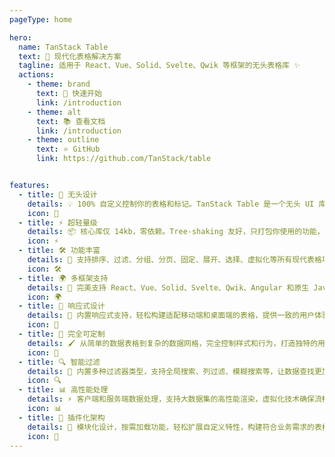 ```yaml
---
pageType: home

hero:
  name: TanStack Table
  text: 🚀 现代化表格解决方案
  tagline: 适用于 React、Vue、Solid、Svelte、Qwik 等框架的无头表格库 ✨
  actions:
    - theme: brand
      text: 🎯 快速开始
      link: /introduction
    - theme: alt
      text: 📚 查看文档
      link: /introduction
    - theme: outline
      text: ⭐ GitHub
      link: https://github.com/TanStack/table


features:
  - title: 🎯 无头设计
    details: 💡 100% 自定义控制你的表格和标记。TanStack Table 是一个无头 UI 库，这意味着它不提供任何 UI 元素、组件或 CSS 样式，给你完全的自由度。
    icon: 🎯
  - title: ⚡ 超轻量级
    details: 📦 核心库仅 14kb，零依赖。Tree-shaking 友好，只打包你使用的功能，让你的应用保持轻量。
    icon: ⚡
  - title: 🛠️ 功能丰富
    details: 🔧 支持排序、过滤、分组、分页、固定、展开、选择、虚拟化等所有现代表格功能，满足各种业务需求。
    icon: 🛠️
  - title: 🌍 多框架支持
    details: 🔄 完美支持 React、Vue、Solid、Svelte、Qwik、Angular 和原生 JavaScript，一套 API 适配所有主流框架。
    icon: 🌍
  - title: 📱 响应式设计
    details: 📐 内置响应式支持，轻松构建适配移动端和桌面端的表格，提供一致的用户体验。
    icon: 📱
  - title: 🎨 完全可定制
    details: 🖌️ 从简单的数据表格到复杂的数据网格，完全控制样式和行为，打造独特的用户界面。
    icon: 🎨
  - title: 🔍 智能过滤
    details: 🔎 内置多种过滤器类型，支持全局搜索、列过滤、模糊搜索等，让数据查找更加高效。
    icon: 🔍
  - title: 📊 高性能处理
    details: ⚡ 客户端和服务端数据处理，支持大数据集的高性能渲染，虚拟化技术确保流畅体验。
    icon: 📊
  - title: 🧩 插件化架构
    details: 🔌 模块化设计，按需加载功能，轻松扩展自定义特性，构建符合业务需求的表格组件。
    icon: 🧩
---
```

